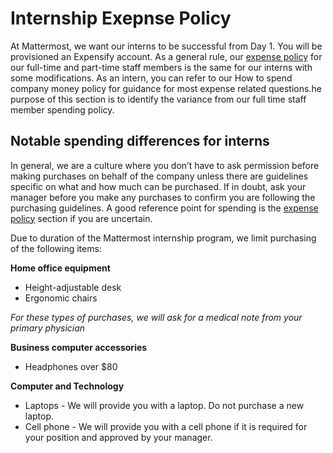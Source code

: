 # Internship Exepnse Policy

At Mattermost, we want our interns to be successful from Day 1. You will be provisioned an Expensify account. As a general rule, our [expense policy](https://handbook.mattermost.com/operations/finance/spending-company-money/expense-policy) for our full-time and part-time staff members is the same for our interns with some modifications. As an intern, you can refer to our How to spend company money policy for guidance for most expense related questions.he purpose of this section is to identify the variance from our full time staff member spending policy.

## Notable spending differences for interns
In general, we are a culture where you don’t have to ask permission before making purchases on behalf of the company unless there are guidelines specific on what and how much can be purchased. If in doubt, ask your manager before you make any purchases to confirm you are following the purchasing guidelines. A good reference point for spending is the [expense policy](https://handbook.mattermost.com/operations/finance/spending-company-money/expense-policy) section if you are uncertain. 

Due to duration of the Mattermost internship program, we limit purchasing of the following items:

**Home office equipment**

- Height-adjustable desk
- Ergonomic chairs

_For these types of purchases, we will ask for a medical note from your primary physician_

**Business computer accessories**

- Headphones over $80

**Computer and Technology**

- Laptops - We will provide you with a laptop. Do not purchase a new laptop.
- Cell phone - We will provide you with a cell phone if it is required for your position and approved by your manager.
